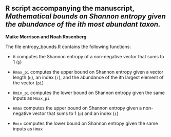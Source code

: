 ## R script accompanying the manuscript, *Mathematical bounds on Shannon entropy given the abundance of the ith most abundant taxon.*

**Maike Morrison and Noah Rosenberg**

The file entropy_bounds.R contains the following functions:

* `H` computes the Shannon entropy of a non-negative vector that sums to 1 (`p`)

* `Hmax_pi` computes the upper bound on Shannon entropy given a vector length (`n`), an index (`i`), and the abundance of the ith largest element of the vector (`pi`)

* `Hmin_pi` computes the lower bound on Shannon entropy given the same inputs as `Hmax_pi`

* `Hmax` computes the upper bound on Shannon entropy given a non-negative vector that sums to 1 (`p`) and an index (`i`)

* `Hmin` computes the lower bound on Shannon entropy given the same inputs as `Hmax` 
